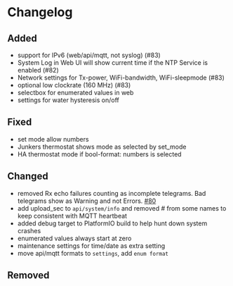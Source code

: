 # Changelog

## Added

- support for IPv6 (web/api/mqtt, not syslog) (#83)
- System Log in Web UI will show current time if the NTP Service is enabled (#82)
- Network settings for Tx-power, WiFi-bandwidth, WiFi-sleepmode (#83)
- optional low clockrate (160 MHz) (#83)
- selectbox for enumerated values in web
- settings for water hysteresis on/off

## Fixed

- set mode allow numbers
- Junkers thermostat shows mode as selected by set_mode
- HA thermostat mode if bool-format: numbers is selected

## Changed

- removed Rx echo failures counting as incomplete telegrams. Bad telegrams show as Warning and not Errors. [#80](https://github.com/emsesp/EMS-ESP32/issues/80)
- add upload_sec to `api/system/info` and removed # from some names to keep consistent with MQTT heartbeat
- added debug target to PlatformIO build to help hunt down system crashes
- enumerated values always start at zero
- maintenance settings for time/date as extra setting
- move api/mqtt formats to `settings`, add `enum format`

## Removed
